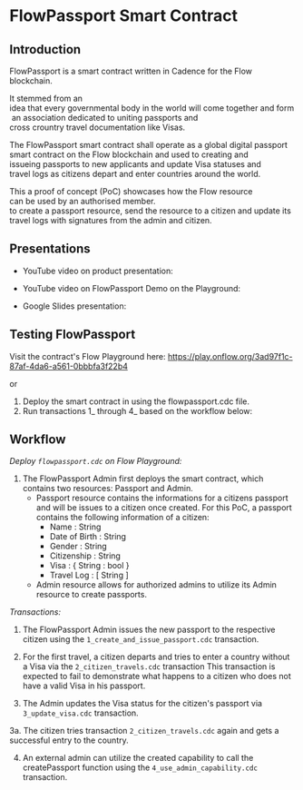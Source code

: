 # FlowPassport Smart Contract

## Introduction

FlowPassport is a smart contract written in Cadence for the Flow blockchain.

It stemmed from an idea that every governmental body in the world will come together and form an association dedicated to uniting passports and cross crountry travel documentation like Visas.   

The FlowPassport smart contract shall operate as a global digital passport smart contract on the Flow blockchain and used to creating and issueing passports to new applicants and update Visa statuses and travel logs as citizens depart and enter countries around the world.

This a proof of concept (PoC) showcases how the Flow resource can be used by an authorised member. to create a passport resource, send the resource to a citizen and update its travel logs with signatures from the admin and citizen.

## Presentations

- YouTube video on product presentation:

- YouTube video on FlowPassport Demo on the Playground:

- Google Slides presentation: 

## Testing FlowPassport

Visit the contract's Flow Playground here: https://play.onflow.org/3ad97f1c-87af-4da6-a561-0bbbfa3f22b4

or

1. Deploy the smart contract in using the flowpassport.cdc file.
2. Run transactions 1_ through 4_ based on the workflow below: 

## Workflow 

*Deploy `flowpassport.cdc` on Flow Playground:* 

1. The FlowPassport Admin first deploys the smart contract, which contains two resources: Passport and Admin. 
    - Passport resource contains the informations for a citizens passport and will be issues to a citizen once created.
        For this PoC, a passport contains the following information of a citizen: 
        - Name : String
        - Date of Birth : String
        - Gender : String
        - Citizenship : String
        - Visa : { String : bool } 
        - Travel Log : [ String ] 
    - Admin resource allows for authorized admins to utilize its Admin resource to create passports.

*Transactions:*

1. The FlowPassport Admin issues the new passport to the respective citizen using the `1_create_and_issue_passport.cdc` transaction.

2. For the first travel, a citizen departs and tries to enter a country without a Visa via the `2_citizen_travels.cdc` transaction
    This transaction is expected to fail to demonstrate what happens to a citizen who does not have a valid Visa in his passport.

3. The Admin updates the Visa status for the citizen's passport via `3_update_visa.cdc` transaction.

3a. The citizen tries transaction `2_citizen_travels.cdc` again and gets a successful entry to the country. 

4. An external admin can utilize the created capability to call the createPassport function using the `4_use_admin_capability.cdc` transaction.


